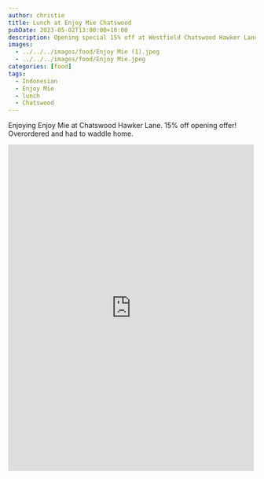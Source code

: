 ```yaml
---
author: christie
title: Lunch at Enjoy Mie Chatswood
pubDate: 2023-05-02T13:00:00+10:00
description: Opening special 15% off at Westfield Chatswood Hawker Lane
images:
  - ../../../images/food/Enjoy Mie (1).jpeg
  - ../../../images/food/Enjoy Mie.jpeg
categories: [food]
tags:
  - Indonesian
  - Enjoy Mie
  - lunch
  - Chatswood
---
```


Enjoying Enjoy Mie at Chatswood Hawker Lane. 15% off opening offer! Overordered and had to waddle home.

<iframe src="https://www.facebook.com/plugins/post.php?href=https%3A%2F%2Fwww.facebook.com%2Fchris1.tham%2Fposts%2Fpfbid0Bb1m4VXQq5R7ehzaCaVLhDbhMnCv8hZALCuuwbfpmFnHpbsrEGnFgMiF8vvMmRnFl&show_text=true&width=500" width="500" height="665" style="border:none;overflow:hidden" scrolling="no" frameborder="0" allowfullscreen="true" allow="autoplay; clipboard-write; encrypted-media; picture-in-picture; web-share"></iframe>
